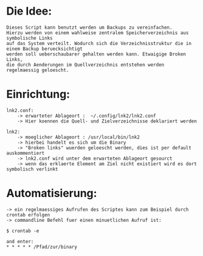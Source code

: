 # Die Idee:
	Dieses Script kann benutzt werden um Backups zu vereinfachen.
	Hierzu werden von einem wahlweise zentralem Speicherverzeichnis aus symbolische Links
	auf das System verteilt. Wodurch sich die Verzeichnisstruktur die in einem Backup beruecksichtigt
	werden soll ueberschaubarer gehalten werden kann. Etwaigige Broken Links,
	die durch Aenderungen im Quellverzeichnis entstehen werden regelmaessig geloescht.

# Einrichtung:
	lnk2.conf: 
		-> erwarteter Ablageort :  ~/.config/lnk2/lnk2.conf
		-> Hier koennen die Quell- und Zielverzeichnisse deklariert werden

	lnk2:
		-> moeglicher Ablageort : /usr/local/bin/lnk2
		-> hierbei handelt es sich um die Binary
		-> "Broken links" wuerden geloescht werden, dies ist per default auskommentiert
		-> lnk2.conf wird unter dem erwarteten Ablageort gesourct
		-> wenn das erklaerte Element am Ziel nicht existiert wird es dort symbolisch verlinkt

# Automatisierung:
	-> ein regelmaessiges Aufrufen des Scriptes kann zum Beispiel durch crontab erfolgen
	-> commandline Befehl fuer einen minuetlichen Aufruf ist:
	
	$ crontab -e

	and enter:
	* * * * * /Pfad/zur/binary

